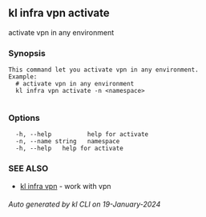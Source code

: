 ## kl infra vpn activate

activate vpn in any environment

### Synopsis

```
This command let you activate vpn in any environment.
Example:
  # activate vpn in any environment
  kl infra vpn activate -n <namespace>
	
```

### Options

```
  -h, --help          help for activate
  -n, --name string   namespace
  -h, --help   help for activate
```

### SEE ALSO

* [kl infra vpn](kl_infra_vpn.md)  - work with vpn

###### Auto generated by kl CLI on 19-January-2024
